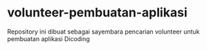 # volunteer-pembuatan-aplikasi
Repository ini dibuat sebagai sayembara pencarian volunteer untuk pembuatan aplikasi Dicoding
